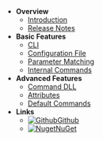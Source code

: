 - **Overview**
  - [Introduction](/)
  - [Release Notes](release-notes.md)
- **Basic Features**
  - [CLI](features/CLI.md)
  - [Configuration File](features/configuration-file.md)
  - [Parameter Matching](features/parameter-matching.md)
  - [Internal Commands](features/internal-commands.md)
- **Advanced Features**
  - [Command DLL](features/command-dll.md)
  - [Attributes](features/attributes.md)
  - [Default Commands](features/default-commands.md)
- **Links**
  <!-- find more icons at https://icongr.am/simple -->
  - [![Github](https://icongram.jgog.in/simple/github.svg?color=808080&size=16)Github](https://github.com/li-rongcheng/CoreCmd)
  - [![Nuget](https://icongr.am/simple/nuget.svg?size=16&color=808080)NuGet](https://www.nuget.org/packages/CoreCmd)
